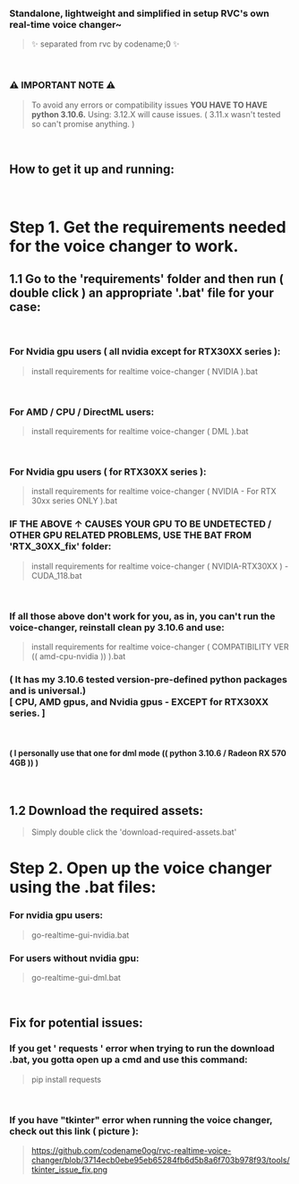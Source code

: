 ### Standalone, lightweight and simplified in setup RVC's own real-time voice changer~
> ✨ separated from rvc by codename;0 ✨

⠀<br />
### ⚠️ IMPORTANT NOTE ⚠️
> To avoid any errors or compatibility issues **YOU HAVE TO HAVE python 3.10.6.** Using: 3.12.X will cause issues. ( 3.11.x wasn't tested so can't promise anything. )

⠀<br />
## How to get it up and running:

⠀<br />
# Step 1. Get the requirements needed for the voice changer to work.

## 1.1 Go to the 'requirements' folder and then run ( double click ) an appropriate '.bat' file for your case:

⠀<br />
### For Nvidia gpu users ( all nvidia except for RTX30XX series ):
> install requirements for realtime voice-changer ( NVIDIA ).bat

⠀<br />
### For AMD / CPU / DirectML users:
> install requirements for realtime voice-changer ( DML ).bat

⠀<br />
### For Nvidia gpu users ( for RTX30XX series ):
> install requirements for realtime voice-changer ( NVIDIA - For RTX 30xx series ONLY ).bat
### IF THE ABOVE ↑ CAUSES YOUR GPU TO BE UNDETECTED / OTHER GPU RELATED PROBLEMS, USE THE BAT FROM 'RTX_30XX_fix' folder:
> install requirements for realtime voice-changer ( NVIDIA-RTX30XX ) - CUDA_118.bat

⠀<br />
### If all those above don't work for you, as in, you can't run the voice-changer, reinstall clean py 3.10.6 and use:
> install requirements for realtime voice-changer ( COMPATIBILITY VER  (( amd-cpu-nvidia ))  ).bat
### ( It has my 3.10.6 tested version-pre-defined python packages and is universal.)⠀<br />[ CPU, AMD gpus, and Nvidia gpus - EXCEPT for RTX30XX series. ]
⠀<br />
#### ( I personally use that one for dml mode (( python 3.10.6 / Radeon RX 570 4GB )) )

⠀<br />
## 1.2 Download the required assets:
> Simply double click the 'download-required-assets.bat'

# Step 2. Open up the voice changer using the .bat files:

### For nvidia gpu users:
> go-realtime-gui-nvidia.bat

### For users without nvidia gpu:
> go-realtime-gui-dml.bat

⠀<br />
## Fix for potential issues:

### If you get ' requests ' error when trying to run the download  .bat, you gotta open up a cmd and use this command:
> pip install requests

⠀<br />
### If you have "tkinter" error when running the voice changer, check out this link ( picture ):
> https://github.com/codename0og/rvc-realtime-voice-changer/blob/3714ecb0ebe95eb65284fb6d5b8a6f703b978f93/tools/tkinter_issue_fix.png
